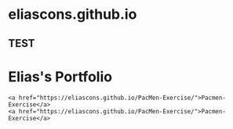 # eliascons.github.io
## TEST
<html lang="en">
<head>
    <title>Portfolio</title>
</head>

<body>
    <h1>Elias's Portfolio</h1>
    
    <a href="https://eliascons.github.io/PacMen-Exercise/">Pacmen-Exercise</a>
    <a href="https://eliascons.github.io/PacMen-Exercise/">Pacmen-Exercise</a>
</body>
</html>
